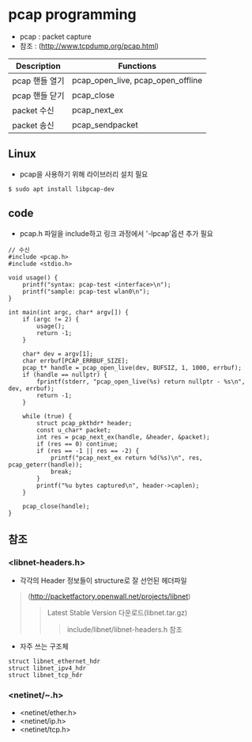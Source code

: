 # pcap programming
 * pcap : packet capture
 * 참조 : (http://www.tcpdump.org/pcap.html)

Description | Functions
-|-
pcap 핸들 열기 | pcap_open_live, pcap_open_offline
pcap 핸들 닫기 | pcap_close
packet 수신 | pcap_next_ex
packet 송신 | pcap_sendpacket

## Linux
* pcap을 사용하기 위해 라이브러리 설치 필요
```
$ sudo apt install libpcap-dev
```

## code
* pcap.h 파일을 include하고 링크 과정에서 '-lpcap'옵션 추가 필요
```
// 수신 
#include <pcap.h>
#include <stdio.h>

void usage() {
    printf("syntax: pcap-test <interface>\n");
    printf("sample: pcap-test wlan0\n");
}

int main(int argc, char* argv[]) {
    if (argc != 2) {
        usage();
        return -1;
    }

    char* dev = argv[1];
    char errbuf[PCAP_ERRBUF_SIZE];
    pcap_t* handle = pcap_open_live(dev, BUFSIZ, 1, 1000, errbuf);
    if (handle == nullptr) {
        fprintf(stderr, "pcap_open_live(%s) return nullptr - %s\n", dev, errbuf);
        return -1;
    }

    while (true) {
        struct pcap_pkthdr* header;
        const u_char* packet;
        int res = pcap_next_ex(handle, &header, &packet);
        if (res == 0) continue;
        if (res == -1 || res == -2) {
            printf("pcap_next_ex return %d(%s)\n", res, pcap_geterr(handle));
            break;
        }
        printf("%u bytes captured\n", header->caplen);
    }

    pcap_close(handle);
}
```

## 참조

### <libnet-headers.h>
* 각각의 Header 정보들이 structure로 잘 선언된 헤더파일
> (http://packetfactory.openwall.net/projects/libnet) 
> > Latest Stable Version 다운로드(libnet.tar.gz) 
> > > include/libnet/libnet-headers.h 참조

* 자주 쓰는 구조체
```
struct libnet_ethernet_hdr  
struct libnet_ipv4_hdr  
struct libnet_tcp_hdr   
```

### <netinet/~.h>
* <netinet/ether.h>
* <netinet/ip.h>
* <netinet/tcp.h>
